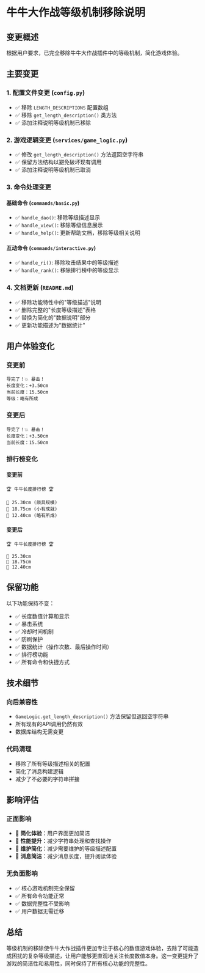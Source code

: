 # 牛牛大作战等级机制移除说明

## 变更概述

根据用户要求，已完全移除牛牛大作战插件中的等级机制，简化游戏体验。

## 主要变更

### 1. 配置文件变更 (`config.py`)

- ✅ 移除 `LENGTH_DESCRIPTIONS` 配置数组
- ✅ 移除 `get_length_description()` 类方法
- ✅ 添加注释说明等级机制已移除

### 2. 游戏逻辑变更 (`services/game_logic.py`)

- ✅ 修改 `get_length_description()` 方法返回空字符串
- ✅ 保留方法结构以避免破坏现有调用
- ✅ 添加注释说明等级机制已取消

### 3. 命令处理变更

#### 基础命令 (`commands/basic.py`)
- ✅ `handle_dao()`: 移除等级描述显示
- ✅ `handle_view()`: 移除等级信息展示
- ✅ `handle_help()`: 更新帮助文档，移除等级相关说明

#### 互动命令 (`commands/interactive.py`)
- ✅ `handle_ri()`: 移除攻击结果中的等级描述
- ✅ `handle_rank()`: 移除排行榜中的等级显示

### 4. 文档更新 (`README.md`)

- ✅ 移除功能特性中的"等级描述"说明
- ✅ 删除完整的"长度等级描述"表格
- ✅ 替换为简化的"数据说明"部分
- ✅ 更新功能描述为"数据统计"

## 用户体验变化

### 变更前
```
导完了！💥 暴击！
长度变化：+3.50cm
当前长度：15.50cm
等级：略有所成
```

### 变更后
```
导完了！💥 暴击！
长度变化：+3.50cm
当前长度：15.50cm
```

### 排行榜变化

#### 变更前
```
🏆 牛牛长度排行榜 🏆

🥇 25.30cm (颇具规模)
🥈 18.75cm (小有成就)
🥉 12.40cm (略有所成)
```

#### 变更后
```
🏆 牛牛长度排行榜 🏆

🥇 25.30cm
🥈 18.75cm
🥉 12.40cm
```

## 保留功能

以下功能保持不变：
- ✅ 长度数值计算和显示
- ✅ 暴击系统
- ✅ 冷却时间机制
- ✅ 防刷保护
- ✅ 数据统计（操作次数、最后操作时间）
- ✅ 排行榜功能
- ✅ 所有命令和快捷方式

## 技术细节

### 向后兼容性
- `GameLogic.get_length_description()` 方法保留但返回空字符串
- 所有现有的API调用仍然有效
- 数据库结构无需变更

### 代码清理
- 移除了所有等级描述相关的配置
- 简化了消息构建逻辑
- 减少了不必要的字符串拼接

## 影响评估

### 正面影响
- 🎯 **简化体验**：用户界面更加简洁
- 🚀 **性能提升**：减少字符串处理和查找操作
- 🔧 **维护简化**：减少需要维护的等级描述配置
- 📱 **消息简洁**：减少消息长度，提升阅读体验

### 无负面影响
- ✅ 核心游戏机制完全保留
- ✅ 所有命令功能正常
- ✅ 数据完整性不受影响
- ✅ 用户数据无需迁移

## 总结

等级机制的移除使牛牛大作战插件更加专注于核心的数值游戏体验，去除了可能造成困扰的复杂等级描述，让用户能够更直观地关注长度数值本身。这一变更提升了游戏的简洁性和易用性，同时保持了所有核心功能的完整性。
